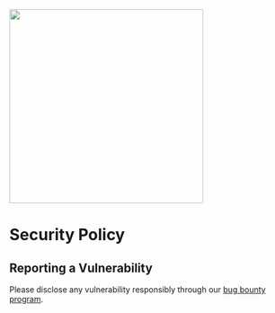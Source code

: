 <img src="./doc/BB02_logo_github.svg" width="345px"/>

# Security Policy

## Reporting a Vulnerability

Please disclose any vulnerability responsibly through our [bug bounty program](https://shiftcrypto.ch/bug-bounty-program).
